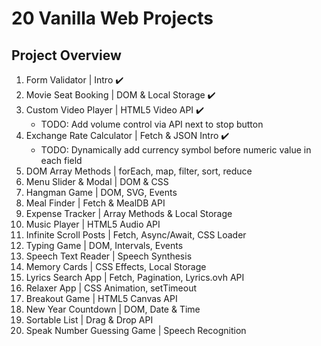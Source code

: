 # 20 Vanilla Web Projects
## Project Overview
1. Form Validator | Intro ✔️
1. Movie Seat Booking | DOM & Local Storage ✔️
1. Custom Video Player | HTML5 Video API ✔️
	* TODO: Add volume control via API next to stop button
1. Exchange Rate Calculator | Fetch & JSON Intro ✔️
	* TODO: Dynamically add currency symbol before numeric value in each field
1. DOM Array Methods | forEach, map, filter, sort, reduce
1. Menu Slider & Modal | DOM & CSS
1. Hangman Game | DOM, SVG, Events
1. Meal Finder | Fetch & MealDB API
1. Expense Tracker | Array Methods & Local Storage
1. Music Player | HTML5 Audio API
1. Infinite Scroll Posts | Fetch, Async/Await, CSS Loader
1. Typing Game | DOM, Intervals, Events
1. Speech Text Reader | Speech Synthesis
1. Memory Cards | CSS Effects, Local Storage
1. Lyrics Search App | Fetch, Pagination, Lyrics.ovh API
1. Relaxer App | CSS Animation, setTimeout
1. Breakout Game | HTML5 Canvas API
1. New Year Countdown | DOM, Date & Time
1. Sortable List | Drag & Drop API
1. Speak Number Guessing Game | Speech Recognition
